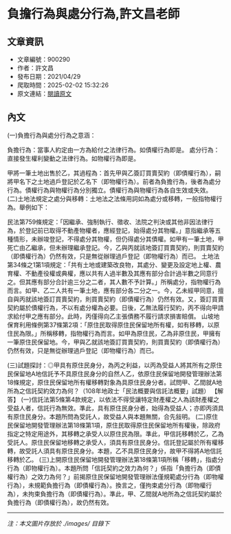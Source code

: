 # 負擔行為與處分行為,許文昌老師

## 文章資訊
- 文章編號：900290
- 作者：許文昌
- 發布日期：2021/04/29
- 爬取時間：2025-02-02 15:32:26
- 原文連結：[閱讀原文](https://real-estate.get.com.tw/Columns/detail.aspx?no=900290)

## 內文
(一)負擔行為與處分行為之意涵：

負擔行為：當事人約定由一方為給付之法律行為。如債權行為即是。 
處分行為：直接發生權利變動之法律行為。如物權行為即是。 

甲將一筆土地出售於乙，其過程為：首先甲與乙簽訂買賣契約（即債權行為），嗣將甲名下之土地過戶登記於乙名下（即物權行為）。前者為負擔行為，後者為處分行為。債權行為與物權行為分別獨立。債權行為與物權行為各自生效或失效。
(二)土地法規定之處分與移轉：土地法之法條用詞如為處分或移轉，一般指物權行為。舉例如下：

民法第759條規定：「因繼承、強制執行、徵收、法院之判決或其他非因法律行為，於登記前已取得不動產物權者，應經登記，始得處分其物權。」意指繼承等五種情形，未辦竣登記，不得處分其物權，但仍得處分其債權。如甲有一筆土地，甲死亡由乙繼承，但未辦理繼承登記。今，乙與丙就該地簽訂買賣契約，則買賣契約（即債權行為）仍然有效，只是無從辦理過戶登記（即物權行為）而已。 
土地法第34條之1第1項規定：「共有土地或建築改良物，其處分、變更及設定地上權、農育權、不動產役權或典權，應以共有人過半數及其應有部分合計過半數之同意行之。但其應有部分合計逾三分之二者，其人數不予計算。」所稱處分，指物權行為而言。如甲、乙二人共有一筆土地，應有部分各二分之一。今，乙未經甲同意，擅自與丙就該地簽訂買賣契約，則買賣契約（即債權行為）仍然有效。又，簽訂買賣契約屬於債權行為，不以有處分權為必要。日後，乙無法履行契約，丙不得向甲請求給付甲之應有部分。此時，丙僅得向乙主張債務不履行請求損害賠償。 
山坡地保育利用條例第37條第2項：「原住民取得原住民保留地所有權，如有移轉，以原住民為限。」所稱移轉，指物權行為而言。如甲為原住民，乙為非原住民，甲擁有一筆原住民保留地。今，甲與乙就該地簽訂買賣契約，則買賣契約（即債權行為）仍然有效，只是無從辦理過戶登記（即物權行為）而已。 

(三)試題探討：◎甲具有原住民身分，為丙之利益，以丙為受益人將其所有之原住民保留地A地信託予不具原住民身分的自然人乙，依原住民保留地開發管理辦法第18條規定，原住民保留地所有權移轉對象為具原住民身分者。試問甲、乙間就A地所為之信託契約效力為何？（108年地政士「民法概要與信託法概要」試題）
【解答】
(一)信託法第5條第4款規定，以依法不得受讓特定財產權之人為該財產權之受益人者，信託行為無效。準此，具有原住民身分者，始得為受益人；亦即丙須具有原住民身分。本題所問為受託人，故受益人與本題無關，合先敍明。
(二)原住民保留地開發管理辦法第18條第1項，原住民取得原住民保留地所有權後，除政府指定之特定用途外，其移轉之承受人以原住民為限。準此，甲信託移轉於乙，乙為受託人。原住民保留地移轉之承受人，須具有原住民身分。信託登記屬於所有權移轉，故受託人須具有原住民身分。本題，乙不具原住民身分，故甲不得將A地信託移轉於乙。
(三)上開原住民保留地開發管理辦法第18條第1項所稱「移轉」，指處分行為（即物權行為）。本題所問「信託契約之效力為何？」係指「負擔行為（即債權行為）之效力為何？」前揭原住民保留地開發管理辦法僅規範處分行為（即物權行為），未規範負擔行為（即債權行為）。換言之，僅拘束處分行為（即物權行為），未拘束負擔行為（即債權行為）。準此，甲、乙間就A地所為之信託契約屬於負擔行為（即債權行為），故仍然有效。

---
*注：本文圖片存放於 ./images/ 目錄下*
